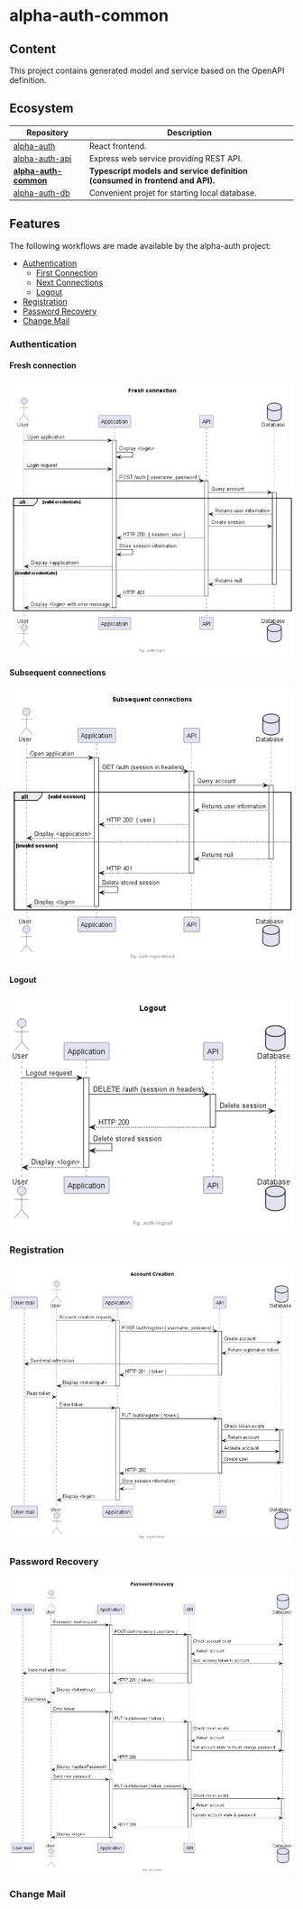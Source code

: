 # alpha-auth-common

## Content

This project contains generated model and service based on the OpenAPI definition.

## Ecosystem

| Repository   | Description |
| ----------   | ----------- |
| [alpha-auth](https://github.com/ash-uncover/alpha-auth) | React frontend. |
| [alpha-auth-api](https://github.com/ash-uncover/alpha-auth-api) | Express web service providing REST API. |
| **[alpha-auth-common](https://github.com/ash-uncover/alpha-auth-common)** | **Typescript models and service definition (consumed in frontend and API).** |
| [alpha-auth-db](https://github.com/ash-uncover/alpha-auth-db) | Convenient projet for starting local database. |

## Features

The following workflows are made available by the alpha-auth project:

- [Authentication](https://github.com/ash-uncover/alpha-auth-common#authentication)
  - [First Connection](https://github.com/ash-uncover/alpha-auth-common#fresh-connection)
  - [Next Connections](https://github.com/ash-uncover/alpha-auth-common#subsequent-connections)
  - [Logout](https://github.com/ash-uncover/alpha-auth-common#logout)
- [Registration](https://github.com/ash-uncover/alpha-auth-common#registration)
- [Password Recovery](https://github.com/ash-uncover/alpha-auth-common#password-recovery)
- [Change Mail](https://github.com/ash-uncover/alpha-auth-common#change-mail)

### Authentication

#### Fresh connection

<!--
@startuml ./resources/help/auth-login

footer "fig: auth-login"

title Fresh connection

actor User as user
participant "Application" as UI
participant "API" as API
database "Database" as DB

user -> UI: Open application
activate UI
UI -> UI: Display <login>
user -> UI: Login request
UI -> API: POST /auth { username, password }
activate API
API -> DB: Query account
activate DB
alt valid credentials
  API <-- DB: Returns user information
  API -> DB: Create session
  UI <-- API: HTTP 200: { session, user }
  UI -> UI: Store session information
  user <-- UI: Display <application>
else invalid credentials
  API <-- DB: Returns null
  deactivate DB
  UI <-- API: HTTP 401
  deactivate API
  user <-- UI: Display <login> with error message
  deactivate UI
end

@enduml
-->
![](./resources/help/auth-login.png)

#### Subsequent connections

<!--
@startuml ./resources/help/auth-login-stored

footer "fig: auth-login-stored"

title Subsequent connections

actor User as user
participant "Application" as UI
participant "API" as API
database "Database" as DB

user -> UI: Open application
activate UI
UI -> API: GET /auth (session in headers)
activate API
API -> DB: Query account
activate DB
alt valid session
  API <-- DB: Returns user information
  UI <-- API: HTTP 200: { user }
  user <-- UI: Display <application>
else invalid session
  API <-- DB: Returns null
  deactivate DB
  UI <-- API: HTTP 401
  deactivate API
  UI -> UI: Delete stored session
  user <-- UI: Display <login>
  deactivate UI
end

@enduml
-->
![](./resources/help/auth-login-stored.png)

#### Logout

<!--
@startuml ./resources/help/auth-logout

footer "fig: auth-logout"

title Logout

actor User as user
participant "Application" as UI
participant "API" as API
database "Database" as DB

user -> UI: Logout request
activate UI
UI -> API: DELETE /auth (session in headers)
activate API
API -> DB: Delete session
UI <-- API: HTTP 200
deactivate API
UI -> UI: Delete stored session
user <-- UI: Display <login>
deactivate UI

@enduml
-->
![](./resources/help/auth-logout.png)

### Registration

<!--
@startuml ./resources/help/registration

footer "fig: registration"

title Account Creation

participant "User mail" as mail
actor User as user
participant "Application" as UI
participant "API" as API
database "Database" as DB

user -> UI: Account creation request
activate UI
UI -> API: POST /auth/register { username, password }
activate API
API -> DB: Create account
API <-- DB: Return registration token
mail <-- API: Send mail with token
UI <-- API: HTTP 201: { token }
deactivate API
user <-- UI: Display <tokenInput>
deactivate UI
user <-- mail: Read token
user -> UI: Enter token
activate UI
UI -> API: PUT /auth/register { token }
activate API
API -> DB: Check token exists
activate DB
API <-- DB: Return account
API -> DB: Activate account
API -> DB: Create user
deactivate DB
UI <-- API: HTTP 200
deactivate API
UI -> UI: Store session information
user <-- UI: Display <login>
deactivate UI

@enduml
-->
![](./resources/help/registration.png)

### Password Recovery

<!--
@startuml ./resources/help/recovery

footer "fig: recovery"

title Password recovery

participant "User mail" as mail
actor User as user
participant "Application" as UI
participant "API" as API
database "Database" as DB

user -> UI: Password reset request
activate UI
UI -> API: POST /auth/recovery { username }
activate API
API -> DB: Check account exist
API <-- DB: Return account
API -> DB: Add recovery token to account
mail <-- API: Send mail with token
UI <-- API: HTTP 201: { token }
deactivate API
user <-- UI: Display <tokenInput>
deactivate UI
user <-- mail: Read token
user -> UI: Enter token
activate UI
UI -> API: PUT /auth/recover { token }
activate API
API -> DB: Check token exists
activate DB
API <-- DB: Return account
API -> DB: Set account state to 'must change password'
deactivate DB
UI <-- API: HTTP 200
deactivate API
user <-- UI: Display <updatePassword>
deactivate UI
user -> UI: Send new password
activate UI
UI -> API: PUT /auth/recover { token, password }
activate API
API -> DB: Check token exists
activate DB
API <-- DB: Return account
API -> DB: Update account state & password
deactivate DB
UI <-- API: HTTP 200
deactivate API
user <-- UI: Display <login>
deactivate UI

@enduml
-->
![](./resources/help/recovery.png)

### Change Mail
